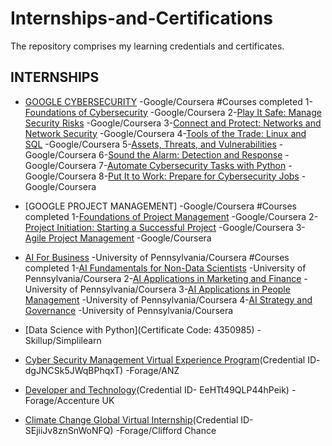 # Internships-and-Certifications
The repository comprises my learning credentials and certificates.
## INTERNSHIPS
- [GOOGLE CYBERSECURITY](https://www.coursera.org/account/accomplishments/professional-cert/8DWYVDUUZ389) -Google/Coursera
  #Courses completed
  1-[Foundations of Cybersecurity](https://www.coursera.org/account/accomplishments/verify/RX39MLANMT6Q) -Google/Coursera
  2-[Play It Safe: Manage Security Risks](https://www.coursera.org/account/accomplishments/verify/DMFTGMBS6P7B) -Google/Coursera
  3-[Connect and Protect: Networks and Network Security](https://www.coursera.org/account/accomplishments/verify/KQFFWE3AS5FS) -Google/Coursera
  4-[Tools of the Trade: Linux and SQL](https://www.coursera.org/account/accomplishments/verify/4DGFADY7PZU7) -Google/Coursera
  5-[Assets, Threats, and Vulnerabilities](https://www.coursera.org/account/accomplishments/verify/U9EDUYH4ZELX) -Google/Coursera
  6-[Sound the Alarm: Detection and Response](https://www.coursera.org/account/accomplishments/verify/RQB8DZ54XS9B) -Google/Coursera
  7-[Automate Cybersecurity Tasks with Python](https://www.coursera.org/account/accomplishments/verify/QRPZ6ZZ3TZFB) -Google/Coursera
  8-[Put It to Work: Prepare for Cybersecurity Jobs](https://www.coursera.org/account/accomplishments/verify/CX7GWXX3TVNN) -Google/Coursera

- [GOOGLE PROJECT MANAGEMENT] -Google/Coursera
  #Courses completed
  1-[Foundations of Project Management](https://www.coursera.org/account/accomplishments/verify/3YXK5UZXXBYU) -Google/Coursera
  2-[Project Initiation: Starting a Successful Project](https://www.coursera.org/account/accomplishments/verify/2KMGYS4JBHTW) -Google/Coursera
  3-[Agile Project Management](https:/www.coursera.org/account/accomplishments/verify/SLTFG9E7SMWL) -Google/Coursera

- [AI For Business](https://www.coursera.org/account/accomplishments/specialization/certificate/XHHJ78SQPBJ9) -University of Pennsylvania/Coursera
  #Courses completed
  1-[AI Fundamentals for Non-Data Scientists](https://www.coursera.org/account/accomplishments/certificate/H7EDRFMZBHTQ) -University of Pennsylvania/Coursera
  2-[AI Applications in Marketing and Finance](https://www.coursera.org/account/accomplishments/certificate/5B55YJJHGU5J) -University of Pennsylvania/Coursera
  3-[AI Applications in People Management](https://www.coursera.org/account/accomplishments/certificate/Q9A264JD45AW) -University of Pennsylvania/Coursera
  4-[AI Strategy and Governance](https://www.coursera.org/account/accomplishments/certificate/TFJBM8KQGDRG) -University of Pennsylvania/Coursera

- [Data Science with Python](Certificate Code: 4350985) -Skillup/Simplilearn
- [Cyber Security Management Virtual Experience Program](https://forage-uploads-prod.s3.amazonaws.com/completion-certificates/ANZ/Hf4QMESoFeQwXPsiH_ANZ%20Australia_yE28yTBMemAWH4CYL_1685784278828_completion_certificate.pdf)(Credential ID- dgJNCSk5JWqBPhqxT) -Forage/ANZ
- [Developer and Technology](https://forage-uploads-prod.s3.amazonaws.com/completion-certificates/Accenture%20UK/3xnZEj9kfpoQKW885_Accenture%20UK_yE28yTBMemAWH4CYL_1686080950474_completion_certificate.pdf)(Credential ID- EeHTt49QLP44hPeik) -Forage/Accenture UK
- [Climate Change Global Virtual Internship](https://forage-uploads-prod.s3.amazonaws.com/completion-certificates/Clifford%20Chance/rsKeKbSQYGJqA5Ypg_Clifford%20Chance_yE28yTBMemAWH4CYL_1685707465341_completion_certificate.pdf)(Credential ID- SEjiiJv8znSnWoNFQ) -Forage/Clifford Chance
  

  


